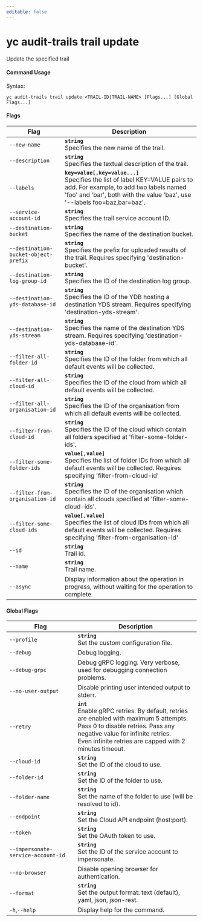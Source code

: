 ```yaml
---
editable: false
---
```


# yc audit-trails trail update

Update the specified trail

#### Command Usage

Syntax: 

`yc audit-trails trail update <TRAIL-ID|TRAIL-NAME> [Flags...] [Global Flags...]`

#### Flags

| Flag | Description |
|----|----|
|`--new-name`|<b>`string`</b><br/>Specifies the new name of the trail.|
|`--description`|<b>`string`</b><br/>Specifies the textual description of the trail.|
|`--labels`|<b>`key=value[,key=value...]`</b><br/>Specifies the list of label KEY=VALUE pairs to add. For example, to add two labels named 'foo' and 'bar', both with the value 'baz', use '--labels foo=baz,bar=baz'.|
|`--service-account-id`|<b>`string`</b><br/>Specifies the trail service account ID.|
|`--destination-bucket`|<b>`string`</b><br/>Specifies the name of the destination bucket.|
|`--destination-bucket-object-prefix`|<b>`string`</b><br/>Specifies the prefix for uploaded results of the trail. Requires specifying 'destination-bucket'.|
|`--destination-log-group-id`|<b>`string`</b><br/>Specifies the ID of the destination log group.|
|`--destination-yds-database-id`|<b>`string`</b><br/>Specifies the ID of the YDB hosting a destination YDS stream. Requires specifying 'destination-yds-stream'.|
|`--destination-yds-stream`|<b>`string`</b><br/>Specifies the name of the destination YDS stream. Requires specifying 'destination-yds-database-id'.|
|`--filter-all-folder-id`|<b>`string`</b><br/>Specifies the ID of the folder from which all default events will be collected.|
|`--filter-all-cloud-id`|<b>`string`</b><br/>Specifies the ID of the cloud from which all default events will be collected.|
|`--filter-all-organisation-id`|<b>`string`</b><br/>Specifies the ID of the organisation from which all default events will be collected.|
|`--filter-from-cloud-id`|<b>`string`</b><br/>Specifies the ID of the cloud which contain all folders specified at 'filter-some-folder-ids'.|
|`--filter-some-folder-ids`|<b>`value[,value]`</b><br/>Specifies the list of folder IDs from which all default events will be collected. Requires specifying 'filter-from-cloud-id'|
|`--filter-from-organisation-id`|<b>`string`</b><br/>Specifies the ID of the organisation which contain all clouds specified at 'filter-some-cloud-ids'.|
|`--filter-some-cloud-ids`|<b>`value[,value]`</b><br/>Specifies the list of cloud IDs from which all default events will be collected. Requires specifying 'filter-from-organisation-id'|
|`--id`|<b>`string`</b><br/>Trail id.|
|`--name`|<b>`string`</b><br/>Trail name.|
|`--async`|Display information about the operation in progress, without waiting for the operation to complete.|

#### Global Flags

| Flag | Description |
|----|----|
|`--profile`|<b>`string`</b><br/>Set the custom configuration file.|
|`--debug`|Debug logging.|
|`--debug-grpc`|Debug gRPC logging. Very verbose, used for debugging connection problems.|
|`--no-user-output`|Disable printing user intended output to stderr.|
|`--retry`|<b>`int`</b><br/>Enable gRPC retries. By default, retries are enabled with maximum 5 attempts.<br/>Pass 0 to disable retries. Pass any negative value for infinite retries.<br/>Even infinite retries are capped with 2 minutes timeout.|
|`--cloud-id`|<b>`string`</b><br/>Set the ID of the cloud to use.|
|`--folder-id`|<b>`string`</b><br/>Set the ID of the folder to use.|
|`--folder-name`|<b>`string`</b><br/>Set the name of the folder to use (will be resolved to id).|
|`--endpoint`|<b>`string`</b><br/>Set the Cloud API endpoint (host:port).|
|`--token`|<b>`string`</b><br/>Set the OAuth token to use.|
|`--impersonate-service-account-id`|<b>`string`</b><br/>Set the ID of the service account to impersonate.|
|`--no-browser`|Disable opening browser for authentication.|
|`--format`|<b>`string`</b><br/>Set the output format: text (default), yaml, json, json-rest.|
|`-h`,`--help`|Display help for the command.|
